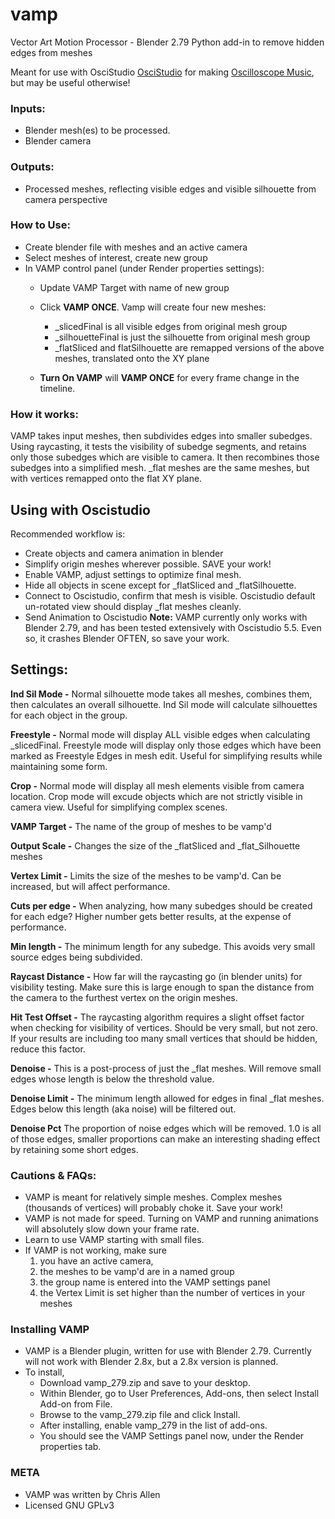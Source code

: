 # vamp
Vector Art Motion Processor - Blender 2.79 Python add-in to remove hidden edges from meshes

Meant for use with OsciStudio [OsciStudio](https://oscilloscopemusic.com/oscistudio.php) for making [Oscilloscope Music](https://www.youtube.com/c/ChrisAllenMusic), but may be useful otherwise!

### Inputs:
- Blender mesh(es) to be processed.
- Blender camera
 
### Outputs:
- Processed meshes, reflecting visible edges and visible silhouette from camera perspective
 
### How to Use:
- Create blender file with meshes and an active camera
- Select meshes of interest, create new group
- In VAMP control panel (under Render properties settings):
  - Update VAMP Target with name of new group 

  - Click **VAMP ONCE**.  Vamp will create four new meshes:
    - _slicedFinal is all visible edges from original mesh group
    - _silhouetteFinal is just the silhouette from original mesh group
    - _flatSliced and flatSilhouette are remapped versions of the above meshes, translated onto the XY plane
  - **Turn On VAMP** will **VAMP ONCE** for every frame change in the timeline.

### How it works:
VAMP takes input meshes, then subdivides edges into smaller subedges.  Using raycasting, it tests the visibility of subedge segments, and retains only those subedges which are visible to camera.  It then recombines those subedges into a simplified mesh.  _flat meshes are the same meshes, but with vertices remapped onto the flat XY plane.

## Using with Oscistudio
Recommended workflow is: 
- Create objects and camera animation in blender
- Simplify origin meshes wherever possible. SAVE your work!
- Enable VAMP, adjust settings to optimize final mesh.
- Hide all objects in scene except for _flatSliced and _flatSilhouette.
- Connect to Oscistudio, confirm that mesh is visible. Oscistudio default un-rotated view should display _flat meshes cleanly.
- Send Animation to Oscistudio
**Note:** VAMP currently only works with Blender 2.79, and has been tested extensively with Oscistudio 5.5.  Even so, it crashes Blender OFTEN, so save your work.

## Settings:
**Ind Sil Mode -**  Normal silhouette mode takes all meshes, combines them, then calculates an overall silhouette.  Ind Sil mode will calculate silhouettes for each object in the group.

**Freestyle -**  Normal mode will display ALL visible edges when calculating _slicedFinal.  Freestyle mode will display only those edges which have been marked as Freestyle Edges in mesh edit.  Useful for simplifying results while maintaining some form.

**Crop -** Normal mode will display all mesh elements visible from camera location. Crop mode will excude objects which are not strictly visible in camera view.  Useful for simplifying complex scenes.

**VAMP Target -**  The name of the group of meshes to be vamp'd

**Output Scale -**  Changes the size of the _flatSliced and _flat_Silhouette meshes

**Vertex Limit -**  Limits the size of the meshes to be vamp'd.  Can be increased, but will affect performance.

**Cuts per edge -**  When analyzing, how many subedges should be created for each edge? Higher number gets better results, at the expense of performance.

**Min length -** The minimum length for any subedge.  This avoids very small source edges being subdivided.

**Raycast Distance -**  How far will the raycasting go (in blender units) for visibility testing. Make sure this is large enough to span the distance from the camera to the furthest vertex on the origin meshes.

**Hit Test Offset -**  The raycasting algorithm requires a slight offset factor when checking for visibility of vertices.  Should be very small, but not zero.  If your results are including too many small vertices that should be hidden, reduce this factor.

**Denoise -** This is a post-process of just the _flat meshes.  Will remove small edges whose length is below the threshold value.

**Denoise Limit -** The minimum length allowed for edges in final _flat meshes.  Edges below this length (aka noise) will be filtered out.

**Denoise Pct** The proportion of noise edges which will be removed. 1.0 is all of those edges, smaller proportions can make an interesting shading effect by retaining some short edges.

### Cautions & FAQs:
- VAMP is meant for relatively simple meshes.  Complex meshes (thousands of vertices) will probably choke it.  Save your work!
- VAMP is not made for speed.  Turning on VAMP and running animations will absolutely slow down your frame rate.
- Learn to use VAMP starting with small files.
- If VAMP is not working, make sure 
   1. you have an active camera, 
   2. the meshes to be vamp'd are in a named group
   3. the group name is entered into the VAMP settings panel
   4. the Vertex Limit is set higher than the number of vertices in your meshes
   
### Installing VAMP
- VAMP is a Blender plugin, written for use with Blender 2.79.  Currently will not work with Blender 2.8x, but a 2.8x version is planned.
- To install, 
  - Download vamp_279.zip and save to your desktop.  
  - Within Blender, go to User Preferences, Add-ons, then select Install Add-on from File.  
  - Browse to the vamp_279.zip file and click Install.  
  - After installing, enable vamp_279 in the list of add-ons.  
  - You should see the VAMP Settings panel now, under the Render properties tab.  
  
### META

- VAMP was written by Chris Allen
- Licensed GNU GPLv3 
